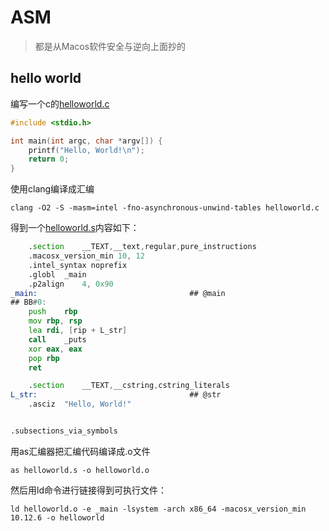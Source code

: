 # ASM

> 都是从Macos软件安全与逆向上面抄的

## hello world

编写一个c的[helloworld.c](./helloworld.c)

```c
#include <stdio.h>

int main(int argc, char *argv[]) {
    printf("Hello, World!\n");     
    return 0;
}
```

使用clang编译成汇编
```shell
clang -O2 -S -masm=intel -fno-asynchronous-unwind-tables helloworld.c
```
得到一个[helloworld.s](./helloworld.s)内容如下：

```asm
	.section	__TEXT,__text,regular,pure_instructions
	.macosx_version_min 10, 12
	.intel_syntax noprefix
	.globl	_main
	.p2align	4, 0x90
_main:                                  ## @main
## BB#0:
	push	rbp
	mov	rbp, rsp
	lea	rdi, [rip + L_str]
	call	_puts
	xor	eax, eax
	pop	rbp
	ret

	.section	__TEXT,__cstring,cstring_literals
L_str:                                  ## @str
	.asciz	"Hello, World!"


.subsections_via_symbols
```

用as汇编器把汇编代码编译成.o文件
```shell
as helloworld.s -o helloworld.o
```
然后用ld命令进行链接得到可执行文件：

```shell
ld helloworld.o -e _main -lsystem -arch x86_64 -macosx_version_min 10.12.6 -o helloworld
```

